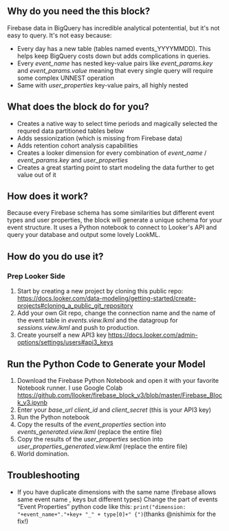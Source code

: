 ## Why do you need the this block?
Firebase data in BigQuery has incredible analytical potentential, but it's not easy to query. It's not easy because:

* Every day has a new table (tables named events_YYYYMMDD). This helps keep BigQuery costs down but adds complications in queries.
* Every _event_name_ has nested key-value pairs like _event_params.key_ and _event_params.value_ meaning that every single query will require some complex UNNEST operation
* Same with _user_properties_ key-value pairs, all highly nested

## What does the block do for you?

* Creates a native way to select time periods and magically selected the requred data partitioned tables below
* Adds sessionization (which is missing from Firebase data)
* Adds retention cohort analysis capabilities
* Creates a looker dimension for every combination of _event_name_ / _event_params.key_ and _user_properties_
* Creates a great starting point to start modeling the data further to get value out of it

## How does it work?
Because every Firebase schema has some similarities but different event types and user properties, the block will generate a unique schema for your event structure. It uses a Python notebook to connect to Looker's API and query your database and output some lovely LookML.

## How do you do use it?

### Prep Looker Side

1. Start by creating a new project by cloning this public repo: https://docs.looker.com/data-modeling/getting-started/create-projects#cloning_a_public_git_repository
2. Add your own Git repo, change the connection name and the name of the event table in _events.view.lkml_ and the datagroup for _sessions.view.lkml_ and push to production.
3. Create yourself a new API3 key https://docs.looker.com/admin-options/settings/users#api3_keys

## Run the Python Code to Generate your Model

1. Download the Firebase Python Notebook and open it with your favorite Notebook runner. I use Google Colab https://github.com/llooker/firebase_block_v3/blob/master/Firebase_Block_v3.ipynb
2. Enter your _base_url_ _client_id_ and _client_secret_  (this is your API3 key)
3. Run the Python notebook
4. Copy the results of the _event_properties_ section into _events_generated.view.lkml_ (replace the entire file)
5. Copy the results of the _user_properties_ section into _user_properties_generated.view.lkml_ (replace the entire file)
6. World domination.

## Troubleshooting

* If you have duplicate dimensions with the same name (firebase allows same event name , keys but different types)
Change the part of events “Event Properties” python code  like this:
 `print("dimension: "+event_name+"."+key+ "_" + type[0]+" {")`(thanks @nishimix for the fix!)
